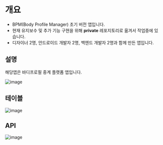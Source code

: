 # 개요

- BPM(Body Profile Manager) 초기 버전 앱입니다.
- 현재 유지보수 및 추가 기능 구현을 위해 **private** 레포지토리로 옮겨서 작업중에 있습니다.
- 디자이너 2명, 안드로이드 개발자 2명, 백엔드 개발자 2명과 함께 만든 앱입니다.

## 설명

해당앱은 바디프로필 중계 플랫폼 앱입니다. 

![image](https://user-images.githubusercontent.com/30401054/224503521-10213b66-ff5d-4eb2-8a51-e54670ae43b5.png)


## 테이블

![image](https://user-images.githubusercontent.com/30401054/224503148-01c8212f-451f-43d4-b11e-89b219024c42.png)

## API

![image](https://user-images.githubusercontent.com/30401054/224503201-aeab5327-a6ad-475a-8959-8aece139c9dd.png)






